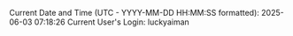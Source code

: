 Current Date and Time (UTC - YYYY-MM-DD HH:MM:SS formatted): 2025-06-03 07:18:26
Current User's Login: luckyaiman
